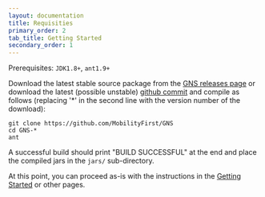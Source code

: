 ```yaml
---
layout: documentation
title: Requisities
primary_order: 2
tab_title: Getting Started
secondary_order: 1
---
```


[comment]: # "title: Requisities"
[comment]: # "ordering: 2"
[comment]: # "header: 1"
[comment]: # "name: Getting Started"
[comment]: # "secondary_ordering: 1"

Prerequisites: `JDK1.8+`, `ant1.9+`

Download the latest stable source package from the [GNS releases page](https://github.com/MobilityFirst/GNS/releases) or download the latest (possible unstable) [github commit](https://github.com/MobilityFirst/GNS) and compile as follows (replacing '*' in the second line with the version number of the download):
```
git clone https://github.com/MobilityFirst/GNS
cd GNS-*   
ant
```
A successful build should print "BUILD SUCCESSFUL" at the end and place the compiled jars in the `jars/` sub-directory.

At this point, you can proceed as-is with the instructions in the [Getting Started](https://github.com/MobilityFirst/GNS/wiki/Getting-Started) or other pages.
